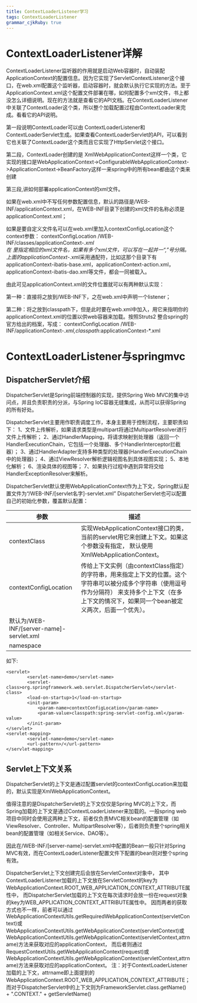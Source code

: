 ```yaml
---
title: ContextLoaderListener学习
tags: ContextLoaderListener
grammar_cjkRuby: true
---
```


# ContextLoaderListener详解

ContextLoaderListener监听器的作用就是启动Web容器时，自动装配ApplicationContext的配置信息。因为它实现了ServletContextListener这个接口，在web.xml配置这个监听器，启动容器时，就会默认执行它实现的方法。至于ApplicationContext.xml这个配置文件部署在哪，如何配置多个xml文件，书上都没怎么详细说明。现在的方法就是查看它的API文档。在ContextLoaderListener中关联了ContextLoader这个类，所以整个加载配置过程由ContextLoader来完成。看看它的API说明。

第一段说明ContextLoader可以由 ContextLoaderListener和ContextLoaderServlet生成。如果查看ContextLoaderServlet的API，可以看到它也关联了ContextLoader这个类而且它实现了HttpServlet这个接口。

 第二段，ContextLoader创建的是 XmlWebApplicationContext这样一个类，它实现的接口是WebApplicationContext->ConfigurableWebApplicationContext->ApplicationContext->BeanFactory这样一来spring中的所有bean都由这个类来创建

第三段,讲如何部署applicationContext的xml文件。

如果在web.xml中不写任何参数配置信息，默认的路径是/WEB-INF/applicationContext.xml，在WEB-INF目录下创建的xml文件的名称必须是applicationContext.xml；

如果是要自定义文件名可以在web.xml里加入contextConfigLocation这个context参数：
<context-param> 
        <param-name>contextConfigLocation</param-name> 
        <param-value> 
            /WEB-INF/classes/applicationContext-*.xml  
        </param-value> 
    </context-param> 
在<param-value> </param-value>里指定相应的xml文件名，如果有多个xml文件，可以写在一起并一“,”号分隔。上面的applicationContext-*.xml采用通配符，比如这那个目录下有applicationContext-ibatis-base.xml，applicationContext-action.xml，applicationContext-ibatis-dao.xml等文件，都会一同被载入。

由此可见applicationContext.xml的文件位置就可以有两种默认实现：

第一种：直接将之放到/WEB-INF下，之在web.xml中声明一个listener；

第二种：将之放到classpath下，但是此时要在web.xml中加入<context-param>，用它来指明你的applicationContext.xml的位置以供web容器来加载。按照Struts2 整合spring的官方给出的档案，写成：
<context-param> 
    <param-name>contextConfigLocation</param-name> 
    <param-value>/WEB-INF/applicationContext-*.xml,classpath*:applicationContext-*.xml</param-value> 
</context-param>


# ContextLoaderListener与springmvc

## DispatcherServlet介绍
 DispatcherServlet是Spring前端控制器的实现，提供Spring Web MVC的集中访问点，并且负责职责的分派，与Spring IoC容器无缝集成，从而可以获得Spring的所有好处。

DispatcherServlet主要用作职责调度工作，本身主要用于控制流程，主要职责如下：
1、文件上传解析，如果请求类型是multipart将通过MultipartResolver进行文件上传解析；
2、通过HandlerMapping，将请求映射到处理器（返回一个HandlerExecutionChain，它包括一个处理器、多个HandlerInterceptor拦截器）；
3、通过HandlerAdapter支持多种类型的处理器(HandlerExecutionChain中的处理器)；
4、通过ViewResolver解析逻辑视图名到具体视图实现；
5、本地化解析；
6、渲染具体的视图等；
7、如果执行过程中遇到异常将交给HandlerExceptionResolver来解析。

DispatcherServlet默认使用WebApplicationContext作为上下文，Spring默认配置文件为“/WEB-INF/[servlet名字]-servlet.xml”
DispatcherServlet也可以配置自己的初始化参数，覆盖默认配置：

| 参数                  | 描述                                                                                                                                                                                                                                               |
| --------------------- | -------------------------------------------------------------------------------------------------------------------------------------------------------------------------------------------------------------------------------------------------- |
| contextClass          | 实现WebApplicationContext接口的类，当前的servlet用它来创建上下文。如果这个参数没有指定， 默认使用XmlWebApplicationContext。                                                                                                                        |
| contextConfigLocation | 传给上下文实例（由contextClass指定）的字符串，用来指定上下文的位置。这个字符串可以被分成多个字符串（使用逗号作为分隔符） 来支持多个上下文（在多上下文的情况下，如果同一个bean被定义两次，后面一个优先）。
默认为/WEB-INF/[server-name]-servlet.xml |
| namespace             |                                                                                                                                                                                                                                                    |


如下:

``` stylus
<servlet>
        <servlet-name>demo</servlet-name>
        <servlet-class>org.springframework.web.servlet.DispatcherServlet</servlet-class>
        <load-on-startup>1</load-on-startup>
        <init-param>
            <param-name>contextConfigLocation</param-name>
            <param-value>classpath:spring-servlet-config.xml</param-value>
        </init-param>
</servlet>
<servlet-mapping>
        <servlet-name>demo</servlet-name>
        <url-pattern>/</url-pattern>
</servlet-mapping>
```
## Servlet上下文关系
DispatcherServlet的上下文是通过配置servlet的contextConfigLocation来加载的，默认实现是XmlWebApplicationContext。

值得注意的是DispatcherServlet的上下文仅仅是Spring MVC的上下文，而Spring加载的上下文是通过ContextLoaderListener来加载的。一般spring web项目中同时会使用这两种上下文，前者仅负责MVC相关bean的配置管理（如ViewResolver、Controller、MultipartResolver等），后者则负责整个spring相关bean的配置管理（如相关Service、DAO等）。

因此在/WEB-INF/[server-name]-servlet.xml中配置的Bean一般只针对Spring MVC有效，而在ContextLoaderListener配置文件下配置的bean则对整个spring有效。

DispatcherServlet上下文创建完后会放在ServletContext对象中，
其中ContextLoaderListener加载的上下文放在ServletContext的key为WebApplicationContext.ROOT_WEB_APPLICATION_CONTEXT_ATTRIBUTE属性中，
而DispatcherServlet加载的上下文在每次请求时会放一份在request对象的key为WEB_APPLICATION_CONTEXT_ATTRIBUTE属性中。
因而两者的获取方式也不一样，前者可以通过WebApplicationContextUtils.getRequiredWebApplicationContext(servletContext)或WebApplicationContextUtils.getWebApplicationContext(servletContext)或WebApplicationContextUtils.getWebApplicationContext(servletContext,attrname)方法来获取对应的applicationContext，
而后者则通过RequestContextUtils.getWebApplicationContext(request)或 WebApplicationContextUtils.getWebApplicationContext(servletContext,attrname)方法来获取对应的applicationContext。
注：对于ContextLoaderListener加载的上下文，attrname即上面提到的WebApplicationContext.ROOT_WEB_APPLICATION_CONTEXT_ATTRIBUTE；而对于DispatcherServlet中的上下文则为FrameworkServlet.class.getName() + ".CONTEXT." + getServletName()


